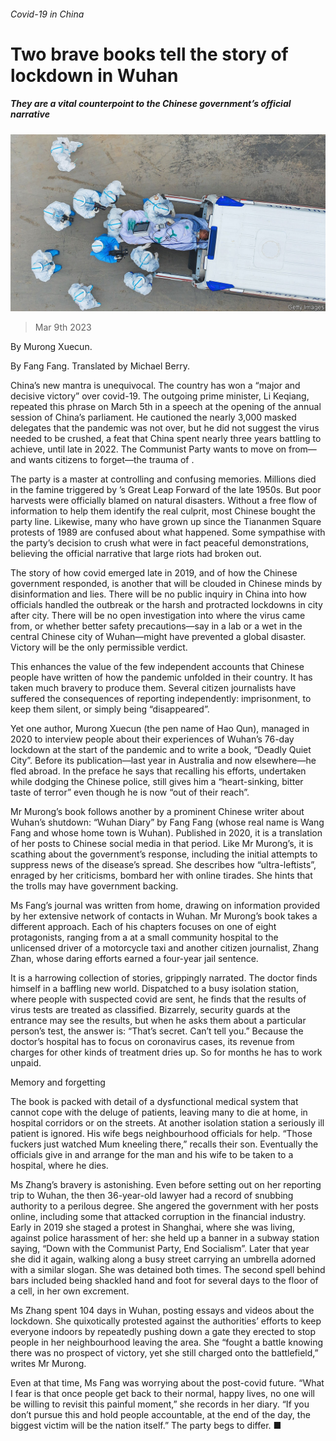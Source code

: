 ###### Covid-19 in China

# Two brave books tell the story of lockdown in Wuhan 

##### They are a vital counterpoint to the Chinese government’s official narrative 

![image](images/20230311_CUP004.jpg) 

> Mar 9th 2023 

By Murong Xuecun. 

 By Fang Fang. Translated by Michael Berry. 

China’s new mantra is unequivocal. The country has won a “major and decisive victory” over covid-19. The outgoing prime minister, Li Keqiang, repeated this phrase on March 5th in a speech at the opening of the annual session of China’s parliament. He cautioned the nearly 3,000 masked delegates that the pandemic was not over, but he did not suggest the virus needed to be crushed, a feat that China spent nearly three years battling to achieve, until late in 2022. The Communist Party wants to move on from—and wants citizens to forget—the trauma of . 

The party is a master at controlling and confusing memories. Millions died in the famine triggered by ’s Great Leap Forward of the late 1950s. But poor harvests were officially blamed on natural disasters. Without a free flow of information to help them identify the real culprit, most Chinese bought the party line. Likewise, many who have grown up since the Tiananmen Square protests of 1989 are confused about what happened. Some sympathise with the party’s decision to crush what were in fact peaceful demonstrations, believing the official narrative that large riots had broken out.

The story of how covid emerged late in 2019, and of how the Chinese government responded, is another that will be clouded in Chinese minds by disinformation and lies. There will be no public inquiry in China into how officials handled the outbreak or the harsh and protracted lockdowns in city after city. There will be no open investigation into where the virus came from, or whether better safety precautions—say in a lab or a wet  in the central Chinese city of Wuhan—might have prevented a global disaster. Victory will be the only permissible verdict. 

This enhances the value of the few independent accounts that Chinese people have written of how the pandemic unfolded in their country. It has taken much bravery to produce them. Several citizen journalists have suffered the consequences of reporting independently: imprisonment,  to keep them silent, or simply being “disappeared”. 

Yet one author, Murong Xuecun (the pen name of Hao Qun), managed in 2020 to interview people about their experiences of Wuhan’s 76-day lockdown at the start of the pandemic and to write a book, “Deadly Quiet City”. Before its publication—last year in Australia and now elsewhere—he fled abroad. In the preface he says that recalling his efforts, undertaken while dodging the Chinese police, still gives him a “heart-sinking, bitter taste of terror” even though he is now “out of their reach”. 

Mr Murong’s book follows another by a prominent Chinese writer about Wuhan’s shutdown: “Wuhan Diary” by Fang Fang (whose real name is Wang Fang and whose home town is Wuhan). Published in 2020, it is a translation of her posts to Chinese social media in that period. Like Mr Murong’s, it is scathing about the government’s response, including the initial attempts to suppress news of the disease’s spread. She describes how “ultra-leftists”, enraged by her criticisms, bombard her with online tirades. She hints that the trolls may have government backing. 

Ms Fang’s journal was written from home, drawing on information provided by her extensive network of contacts in Wuhan. Mr Murong’s book takes a different approach. Each of his chapters focuses on one of eight protagonists, ranging from a  at a small community hospital to the unlicensed driver of a motorcycle taxi and another citizen journalist, Zhang Zhan, whose daring efforts earned a four-year jail sentence. 

It is a harrowing collection of stories, grippingly narrated. The doctor finds himself in a baffling new world. Dispatched to a busy isolation station, where people with suspected covid are sent, he finds that the results of virus tests are treated as classified. Bizarrely, security guards at the entrance may see the results, but when he asks them about a particular person’s test, the answer is: “That’s secret. Can’t tell you.” Because the doctor’s hospital has to focus on coronavirus cases, its revenue from charges for other kinds of treatment dries up. So for months he has to work unpaid. 

Memory and forgetting

The book is packed with detail of a dysfunctional medical system that cannot cope with the deluge of patients, leaving many to die at home, in hospital corridors or on the streets. At another isolation station a seriously ill patient is ignored. His wife begs neighbourhood officials for help. “Those fuckers just watched Mum kneeling there,” recalls their son. Eventually the officials give in and arrange for the man and his wife to be taken to a hospital, where he dies. 

Ms Zhang’s bravery is astonishing. Even before setting out on her reporting trip to Wuhan, the then 36-year-old lawyer had a record of snubbing authority to a perilous degree. She angered the government with her posts online, including some that attacked corruption in the financial industry. Early in 2019 she staged a protest in Shanghai, where she was living, against police harassment of her: she held up a banner in a subway station saying, “Down with the Communist Party, End Socialism”. Later that year she did it again, walking along a busy street carrying an umbrella adorned with a similar slogan. She was detained both times. The second spell behind bars included being shackled hand and foot for several days to the floor of a cell, in her own excrement. 

Ms Zhang spent 104 days in Wuhan, posting essays and videos about the lockdown. She quixotically protested against the authorities’ efforts to keep everyone indoors by repeatedly pushing down a gate they erected to stop people in her neighbourhood leaving the area. She “fought a battle knowing there was no prospect of victory, yet she still charged onto the battlefield,” writes Mr Murong. 

Even at that time, Ms Fang was worrying about the post-covid future. “What I fear is that once people get back to their normal, happy lives, no one will be willing to revisit this painful moment,” she records in her diary. “If you don’t pursue this and hold people accountable, at the end of the day, the biggest victim will be the nation itself.” The party begs to differ. ■


